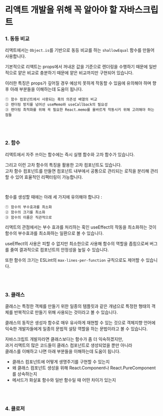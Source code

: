 # 리액트 개발을 위해 꼭 알아야 할 자바스크립트

### 1. 동등 비교

리액트에서는 `Object.is`를 기반으로 동등 비교를 하는 `shallowEqual` 함수를 만들어 사용합니다.

기본적으로 리액트는 props에서 꺼내온 값을 기준으로 렌더링을 수행하기 때문에 일반적으로 얕은 비교로 충분하기 때문에 얕은 비교까지만 구현되어 있습니다.

이러한 특징은 props가 깊어질 경우 예상치 못하게 작동할 수 있음에 유의해야 하며 향후 아래 부분들을 이해하는데 도움이 됩니다.

    ① 함수 컴포넌트에서 사용되는 훅의 의존성 배열의 비교
    ② 렌더링 방지를 넘어선 useMemo와 useCallback의 필요성
    ③ 렌더링 최적화를 위해 꼭 필요한 React.memo를 올바르게 작동시키 위해 고려해야 하는 점들

<br />
<br />

### 2. 함수

리액트에서 자주 쓰이는 함수에는 즉시 실행 함수와 고차 함수가 있습니다. <br />

그리고 이런 고차 함수의 특징을 활용한 고차 컴포넌트도 있습니다. <br />
고차 함수 컴포넌트를 만들면 컴포넌트 내부에서 공통으로 관리되는 로직을 분리해 관리할 수 있어 효율적인 리팩터링이 가능합니다.

<br />

함수를 생성할 때에는 아래 세 가지에 유의해야 합니다 :

    ① 함수의 부수효과를 최소화
    ② 함수의 크기를 최소화
    ③ 함수의 이름은 직관적으로

리액트의 관점에서는 부수 효과를 처리하는 훅인 useEffect의 작동을 최소화하는 것이 함수의 부수효과를 최소화하는 일환으로 볼 수 있습니다.

useEffect의 사용은 피할 수 없지만 최소한으로 사용해 함수의 역할을 좁힘으로써 버그를 줄여 결과적으로 컴포넌트의 안정성을 높일 수 있습니다.

또한 함수의 크기는 ESLint의 `max-lines-per-function` 규칙으로도 제어할 수 있습니다.

<br />
<br />

### 3. 클래스

클래스는 특정한 객체를 만들기 위한 일종의 템플릿과 같은 개념으로 특정한 형태의 객체를 반복적으로 만들기 위해 사용되는 것이라고 볼 수 있습니다.

클래스의 동작은 생성자 함수로 매우 유사하게 재현할 수 있는 것으로 객체지향 언어에 익숙한 개발자들에게 일종의 문법적 설탕 역할을 하는 문법이라고 볼 수 있습니다.

자바스크립트 개발자라면 클래스보다는 함수가 좀 더 익숙하겠지만, <br />
과거 리액트의 많은 코드들이 클래스 컴포넌트로 생성되었을 뿐만 아니라 <br />
클래스를 이해하고 나면 아래 부분들을 이해하는데 도움이 됩니다.

- 클래스 컴포넌트에 어떻게 생명주기를 구현할 수 있는지
- 왜 클래스 컴포넌트 생성을 위해 React.Component나 React.PureComponent를 상속하는지
- 메서드가 화살표 함수와 일반 함수일 때 어떤 차이가 있는지

<br />
<br />

### 4. 클로저

<br />
<br />
